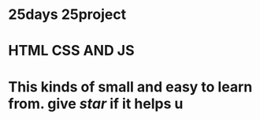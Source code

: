 # 25days 25project
# HTML CSS AND JS
<h1>This kinds of small and easy to learn  from. give <em>star</em> if it helps u  <h1>


